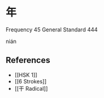 # 年
Frequency 45
General Standard 444

nián


## References
- [[HSK 1]]
- [[6 Strokes]]
- [[干 Radical]]